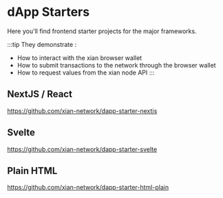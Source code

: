 # dApp Starters

Here you'll find frontend starter projects for the major frameworks.

:::tip They demonstrate : 
- How to interact with the xian browser wallet
- How to submit transactions to the network through the browser wallet
- How to request values from the xian node API
:::

## NextJS / React

https://github.com/xian-network/dapp-starter-nextjs

## Svelte

https://github.com/xian-network/dapp-starter-svelte

## Plain HTML

https://github.com/xian-network/dapp-starter-html-plain